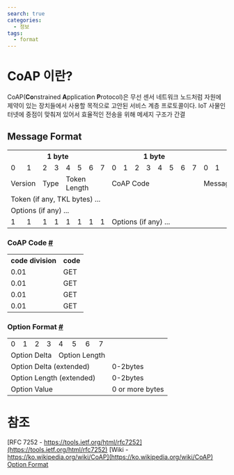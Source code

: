 ```yaml
---
search: true
categories: 
  - 정보
tags: 
  - format
---
```


# CoAP 이란?
CoAP(**Co**nstrained **A**pplication **P**rotocol)은 무선 센서 네트워크 노드처럼 자원에 제약이 있는 장치들에서 사용할 목적으로 고안된 서비스 계층 프로토콜이다. IoT 사물인터넷에 중점이 맞춰져 있어서 효율적인 전송을 위해 메세지 구조가 간결

## Message Format
<table>
  <tr>
    <th colspan="8">1 byte</th>
    <th colspan="8">1 byte</th>
    <th colspan="8">1 byte</th>
    <th colspan="8">1 byte</th>
  </tr>
  <tr>
    <td>0</td><td>1</td><td>2</td><td>3</td><td>4</td><td>5</td><td>6</td><td>7</td>
    <td>0</td><td>1</td><td>2</td><td>3</td><td>4</td><td>5</td><td>6</td><td>7</td>
    <td>0</td><td>1</td><td>2</td><td>3</td><td>4</td><td>5</td><td>6</td><td>7</td>
    <td>0</td><td>1</td><td>2</td><td>3</td><td>4</td><td>5</td><td>6</td><td>7</td>
  </tr>
  <tr>
    <td colspan="2">Version</td>
    <td colspan="2">Type</td>
    <td colspan="4">Token Length</td>
    <td colspan="8">CoAP Code</td>
    <td colspan="16">Message ID</td>
  </tr>
  <tr>
    <td colspan="32">Token (if any, TKL bytes) ... </td>
  </tr>
  <tr>
    <td colspan="32">Options (if any) ...</td>
  </tr>
  <tr>
    <td>1</td><td>1</td><td>1</td><td>1</td><td>1</td><td>1</td><td>1</td><td>1</td>
    <td colspan="24">Options (if any) ...</td>
  </tr>
</table>

### CoAP Code [#](https://www.iana.org/assignments/core-parameters/core-parameters.xhtml#codes)
<table>
	<tr><th>code division</th><th>code</th></tr>
	<tr><td>0.01</td><td>GET</td></tr>
	<tr><td>0.01</td><td>GET</td></tr>
	<tr><td>0.01</td><td>GET</td></tr>
	<tr><td>0.01</td><td>GET</td></tr>
</table>

### Option Format [#](https://www.iana.org/assignments/core-parameters/core-parameters.xhtml#option-numbers)
<table>
	<tr>
	    <td>0</td><td>1</td><td>2</td><td>3</td><td>4</td><td>5</td><td>6</td><td>7</td>
	</tr>
	<tr>
	    <td colspan="4">Option Delta</td>
	    <td colspan="4">Option Length</td>
	</tr>
	<tr>
	    <td colspan="8">Option Delta (extended)</td>
	    <td>0-2bytes</td>
	</tr>
	<tr>
	    <td colspan="8">Option Length (extended)</td>
	    <td>0-2bytes</td>
	</tr>
	<tr>
	    <td colspan="8">Option Value</td>
	    <td>0 or more  bytes</td>
	</tr>
</table>


# 참조
[RFC 7252 - https://tools.ietf.org/html/rfc7252](https://tools.ietf.org/html/rfc7252) 
[Wiki - https://ko.wikipedia.org/wiki/CoAP](https://ko.wikipedia.org/wiki/CoAP) 
[Option Format](https://www.iana.org/assignments/core-parameters/core-parameters.xhtml#option-numbers)
<!--stackedit_data:
eyJoaXN0b3J5IjpbLTE0NTU1MzkzMiwtMTQxMDkyODMxNywtMT
M2NDk5MTk2M119
-->